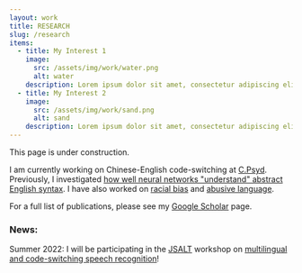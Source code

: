 ```yaml
---
layout: work
title: RESEARCH
slug: /research
items:
  - title: My Interest 1
    image:
      src: /assets/img/work/water.png
      alt: water
    description: Lorem ipsum dolor sit amet, consectetur adipiscing elit, sed do eiusmod tempor incididunt ut labore et dolore magna aliqua. Ut enim ad minim veniam, quis nostrud exercitation ullamco laboris nisi ut aliquip ex ea commodo consequat.
  - title: My Interest 2
    image:
      src: /assets/img/work/sand.png
      alt: sand
    description: Lorem ipsum dolor sit amet, consectetur adipiscing elit, sed do eiusmod tempor incididunt ut labore et dolore magna aliqua. Ut enim ad minim veniam, quis nostrud exercitation ullamco laboris nisi ut aliquip ex ea commodo consequat. Duis aute irure dolor in reprehenderit in voluptate velit esse cillum dolore eu fugiat nulla pariatur.
---
```


This page is under construction. 

I am currently working on Chinese-English code-switching at [C.Psyd](https://c-psyd.github.io/). Previously, I investigated [how well neural networks "understand" abstract English syntax](https://aclanthology.org/2020.conll-1.39.pdf). I have also worked on [racial bias](https://arxiv.org/pdf/1905.12516.pdf?ref=https://githubhelp.com) and [abusive language](https://arxiv.org/pdf/2005.13041.pdf). 

For a full list of publications, please see my [Google Scholar](https://scholar.google.com/citations?user=EOkUV58AAAAJ&hl=en) page. 

### News: 
Summer 2022: I will be participating in the [JSALT](https://www.clsp.jhu.edu/2022-eighth-frederick-jelinek-memorial-summer-workshop/) workshop on [multilingual and code-switching speech recognition](https://www.clsp.jhu.edu/multilingual-and-code-switching/)!

